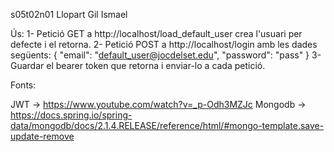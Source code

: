 s05t02n01 Llopart Gil Ismael

Ús:
1- Petició GET a http://localhost/load_default_user
crea l'usuari per defecte i el retorna.
2- Petició POST a http://localhost/login amb les dades següents:
{
     "email": "default_user@jocdelset.edu",
     "password": "pass"
}
3- Guardar el bearer token que retorna i enviar-lo a cada petició.


Fonts:

JWT ->  https://www.youtube.com/watch?v=_p-Odh3MZJc
Mongodb -> https://docs.spring.io/spring-data/mongodb/docs/2.1.4.RELEASE/reference/html/#mongo-template.save-update-remove


